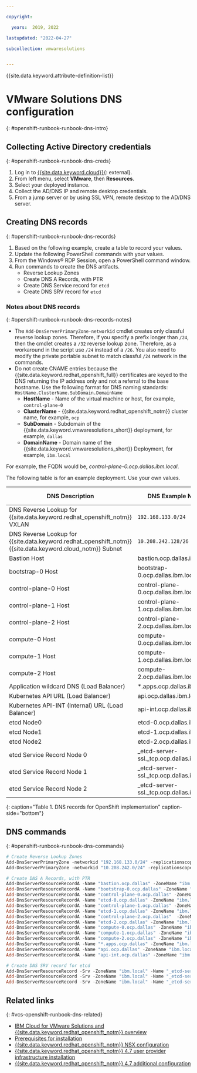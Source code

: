 ```yaml
---

copyright:

  years:  2019, 2022

lastupdated: "2022-04-27"

subcollection: vmwaresolutions


---
```


{{site.data.keyword.attribute-definition-list}}

# VMware Solutions DNS configuration
{: #openshift-runbook-runbook-dns-intro}

## Collecting Active Directory credentials
{: #openshift-runbook-runbook-dns-creds}

1. Log in to [{{site.data.keyword.cloud}}](https://cloud.ibm.com/login){: external}.
2. From left menu, select **VMware**, then **Resources**.
3. Select your deployed instance.
4. Collect the AD/DNS IP and remote desktop credentials.
5. From a jump server or by using SSL VPN, remote desktop to the AD/DNS server.

## Creating DNS records
{: #openshift-runbook-runbook-dns-records}

1. Based on the following example, create a table to record your values.
2. Update the following PowerShell commands with your values.
3. From the Windows® RDP Session, open a PowerShell command window.
4. Run commands to create the DNS artifacts.
   - Reverse Lookup Zones
   - Create DNS A Records, with PTR
   - Create DNS Service record for `etcd`
   - Create DNS SRV record for `etcd`

### Notes about DNS records
{: #openshift-runbook-runbook-dns-records-notes}

* The `Add-DnsServerPrimaryZone-networkid` cmdlet creates only classful reverse lookup zones. Therefore, if you specify a prefix longer than `/24`, then the cmdlet creates a `/32` reverse lookup zone. Therefore, as a workaround in the script use `/24` instead of a `/26`. You also need to modify the private portable subnet to match classful `/24` network in the commands.
* Do not create CNAME entries because the {{site.data.keyword.redhat_openshift_full}} certificates are keyed to the DNS returning the IP address only and not a referral to the base hostname.
   Use the following format for DNS naming standards:
   `HostName.ClusterName.SubDomain.DomainName`
   - **HostName** - Name of the virtual machine or host, for example, `control-plane-0`
   - **ClusterName** - {{site.data.keyword.redhat_openshift_notm}} cluster name, for example, `ocp`
   - **SubDomain** - Subdomain of the {{site.data.keyword.vmwaresolutions_short}} deployment, for example, `dallas`
   - **DomainName** - Domain name of the {{site.data.keyword.vmwaresolutions_short}} Deployment, for example, `ibm.local`

For example, the FQDN would be, *control-plane-0.ocp.dallas.ibm.local*.

The following table is for an example deployment. Use your own values.

| DNS Description | DNS Example Name | DNS Example IP address |
| --- | --- | --- |
| DNS Reverse Lookup for {{site.data.keyword.redhat_openshift_notm}} VXLAN  | `192.168.133.0/24` | |
| DNS Reverse Lookup for {{site.data.keyword.redhat_openshift_notm}} {{site.data.keyword.cloud_notm}} Subnet  | `10.208.242.128/26` | |
| Bastion Host | bastion.ocp.dallas.ibm.local | 192.168.133.8 |
| bootstrap-0 Host | bootstrap-0.ocp.dallas.ibm.local | 192.168.133.9 |
| control-plane-0 Host | control-plane-0.ocp.dallas.ibm.local | 192.168.133.10 |
| control-plane-1 Host | control-plane-1.ocp.dallas.ibm.local | 192.168.133.11 |
| control-plane-2 Host | control-plane-2.ocp.dallas.ibm.local | 192.168.133.12 |
| compute-0 Host | compute-0.ocp.dallas.ibm.local | 192.168.133.13 |
| compute-1 Host | compute-1.ocp.dallas.ibm.local | 192.168.133.14 |
| compute-2 Host | compute-2.ocp.dallas.ibm.local | 192.168.133.15 |
| Application wildcard DNS (Load Balancer) | *.apps.ocp.dallas.ibm.local | 10.208.242.131 |
| Kubernetes API URL (Load Balancer) | api.ocp.dallas.ibm.local | 10.208.242.132 |
| Kubernetes API-INT (Internal) URL (Load Balancer) | api-int.ocp.dallas.ibm.local | 10.208.242.132 |
| etcd Node0 | etcd-0.ocp.dallas.ibm.local | 192.168.133.10 |
| etcd Node1 | etcd-1.ocp.dallas.ibm.local | 192.168.133.11 |
| etcd Node2 | etcd-2.ocp.dallas.ibm.local | 192.168.133.12 |
| etcd Service Record Node 0 | _etcd-server-ssl._tcp.ocp.dallas.ibm.local | 192.168.133.10 |
| etcd Service Record Node 1 | _etcd-server-ssl._tcp.ocp.dallas.ibm.local | 192.168.133.11 |
| etcd Service Record Node 2 | _etcd-server-ssl._tcp.ocp.dallas.ibm.local | 192.168.133.12 |
{: caption="Table 1. DNS records for OpenShift implementation" caption-side="bottom"}

## DNS commands
{: #openshift-runbook-runbook-dns-commands}

```powershell
# Create Reverse Lookup Zones
Add-DnsServerPrimaryZone -networkid "192.168.133.0/24" -replicationscope forest
Add-DnsServerPrimaryZone -networkid "10.208.242.0/24" -replicationscope forest

# Create DNS A Records, with PTR
Add-DnsServerResourceRecordA -Name "bastion.ocp.dallas" -ZoneName "ibm.local" -AllowUpdateAny -IPv4Address "192.168.133.8" -CreatePtr -TimeToLive 00:00:10
Add-DnsServerResourceRecordA -Name "bootstrap-0.ocp.dallas" -ZoneName "ibm.local" -AllowUpdateAny -IPv4Address "192.168.133.9" -CreatePtr -TimeToLive 00:00:10
Add-DnsServerResourceRecordA -Name "control-plane-0.ocp.dallas" -ZoneName "ibm.local" -AllowUpdateAny -IPv4Address "192.168.133.10" -CreatePtr -TimeToLive 00:00:10
Add-DnsServerResourceRecordA -Name "etcd-0.ocp.dallas" -ZoneName "ibm.local" -AllowUpdateAny -IPv4Address "192.168.133.10" -TimeToLive 00:00:10
Add-DnsServerResourceRecordA -Name "control-plane-1.ocp.dallas" -ZoneName "ibm.local" -AllowUpdateAny -IPv4Address "192.168.133.11" -CreatePtr -TimeToLive 00:00:10
Add-DnsServerResourceRecordA -Name "etcd-1.ocp.dallas" -ZoneName "ibm.local" -AllowUpdateAny -IPv4Address "192.168.133.11" -TimeToLive 00:00:10
Add-DnsServerResourceRecordA -Name "control-plane-2.ocp.dallas"  -ZoneName "ibm.local" -AllowUpdateAny -IPv4Address "192.168.133.12" -CreatePtr -TimeToLive 00:00:10
Add-DnsServerResourceRecordA -Name "etcd-2.ocp.dallas" -ZoneName "ibm.local" -AllowUpdateAny -IPv4Address "192.168.133.12" -TimeToLive 00:00:10
Add-DnsServerResourceRecordA -Name "compute-0.ocp.dallas" -ZoneName "ibm.local" -AllowUpdateAny -IPv4Address "192.168.133.13" -CreatePtr -TimeToLive 00:00:10
Add-DnsServerResourceRecordA -Name "compute-1.ocp.dallas" -ZoneName "ibm.local" -AllowUpdateAny -IPv4Address "192.168.133.14" -CreatePtr -TimeToLive 00:00:10
Add-DnsServerResourceRecordA -Name "compute-2.ocp.dallas" -ZoneName "ibm.local" -AllowUpdateAny -IPv4Address "192.168.133.15" -CreatePtr -TimeToLive 00:00:10
Add-DnsServerResourceRecordA -Name "*.apps.ocp.dallas" -ZoneName "ibm.local" -AllowUpdateAny -IPv4Address "10.208.242.131" -CreatePtr -TimeToLive 00:00:10
Add-DnsServerResourceRecordA -Name "api.ocp.dallas" -ZoneName "ibm.local" -AllowUpdateAny -IPv4Address "10.208.242.132" -CreatePtr -TimeToLive 00:00:10
Add-DnsServerResourceRecordA -Name "api-int.ocp.dallas" -ZoneName "ibm.local" -AllowUpdateAny -IPv4Address "10.208.242.132" -CreatePtr -TimeToLive 00:00:10

# Create DNS SRV record for etcd
Add-DnsServerResourceRecord -Srv -ZoneName "ibm.local" -Name "_etcd-server-ssl._tcp.ocp.dallas" -DomainName "etcd-0.ocp.dallas.ibm.local"  -Priority 10 -Weight 0 -Port 2380
Add-DnsServerResourceRecord -Srv -ZoneName "ibm.local" -Name "_etcd-server-ssl._tcp.ocp.dallas" -DomainName "etcd-1.ocp.dallas.ibm.local"  -Priority 10 -Weight 0 -Port 2380
Add-DnsServerResourceRecord -Srv -ZoneName "ibm.local" -Name "_etcd-server-ssl._tcp.ocp.dallas" -DomainName "etcd-2.ocp.dallas.ibm.local"  -Priority 10 -Weight 0 -Port 2380
```

## Related links
{: #vcs-openshift-runbook-dns-related}

* [IBM Cloud for VMware Solutions and {{site.data.keyword.redhat_openshift_notm}} overview](/docs/vmwaresolutions?topic=vmwaresolutions-openshift-runbook-runbook-intro)
* [Prerequisites for installation](/docs/vmwaresolutions?topic=vmwaresolutions-openshift-runbook-runbook-prereq-intro)
* [{{site.data.keyword.redhat_openshift_notm}} NSX configuration](/docs/vmwaresolutions?topic=vmwaresolutions-openshift-runbook-runbook-nsxedge-intro)
* [{{site.data.keyword.redhat_openshift_notm}} 4.7 user provider infrastructure installation](/docs/vmwaresolutions?topic=vmwaresolutions-openshift-runbook-runbook-install-intro)
* [{{site.data.keyword.redhat_openshift_notm}} 4.7 additional configuration](/docs/vmwaresolutions?topic=vmwaresolutions-openshift-runbook-runbook-config-intro)
